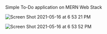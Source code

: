 Simple To-Do application on MERN Web Stack

![Screen Shot 2021-05-16 at 6 53 21 PM](https://user-images.githubusercontent.com/83828515/118418580-86e19f80-b67e-11eb-97e0-82bf6304b70e.png)

![Screen Shot 2021-05-16 at 6 53 52 PM](https://user-images.githubusercontent.com/83828515/118418586-8cd78080-b67e-11eb-89bc-fa1e1952e58b.png)
